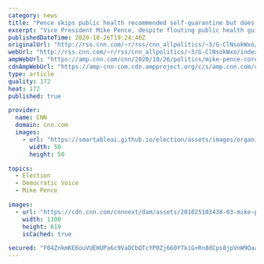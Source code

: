 ```yaml
---
category: news
title: "Pence skips public health recommended self-quarantine but does change plans after staff outbreak"
excerpt: "Vice President Mike Pence, despite flouting public health guidelines by still campaigning after being exposed to people testing positive with coronavirus, is taking some precautions on the road.\n    \n"
publishedDateTime: 2020-10-26T19:24:40Z
originalUrl: "http://rss.cnn.com/~r/rss/cnn_allpolitics/~3/G-ClNsokWxo/index.html"
webUrl: "http://rss.cnn.com/~r/rss/cnn_allpolitics/~3/G-ClNsokWxo/index.html"
ampWebUrl: "https://amp.cnn.com/cnn/2020/10/26/politics/mike-pence-coronavirus-precautions/index.html"
cdnAmpWebUrl: "https://amp-cnn-com.cdn.ampproject.org/c/s/amp.cnn.com/cnn/2020/10/26/politics/mike-pence-coronavirus-precautions/index.html"
type: article
quality: 172
heat: 172
published: true

provider:
  name: CNN
  domain: cnn.com
  images:
    - url: "https://smartableai.github.io/election/assets/images/organizations/cnn.com-50x50.jpg"
      width: 50
      height: 50

topics:
  - Election
  - Democratic Voice
  - Mike Pence

images:
  - url: "https://cdn.cnn.com/cnnnext/dam/assets/201025103438-03-mike-pence-october-campaigning-super-tease.jpg"
    width: 1100
    height: 619
    isCached: true

secured: "F04ZnkmKE6ouVUEHUPa6c9VaDCbQTcYP0Zj660Y7kiG+Rn8dCps8jpVnW9Oaa4uZfeE+tTEHgdRQ7BGrJETLgalu9EWqGTwXKvbJ3cPBWJUG63JGlFLmWhD9iGck0z64UC5ujrEg5p1hVcxvSohzH3c9u/oYQjUhkWmTeZXUQBvtEAXdeVqrPp1kqY35WuvtCOrK1z/sffB0iiKoojvnmC2uhi4rlti/u0vgfuHNzQ1IkN8oaFF4423yPH0sB0jCCyV1KsB80YGD/F1LJyUoRb/pWxNba0fMQhiYmIoiBofXV1jP/NBoxclgZOVRIj9jK+BrKuKcSOnLiTd4dw5oPr426LO8nCi3F5TuONLjQYs=;Iczf/Xa0K8E1dUZgpPcz+g=="
---
```


